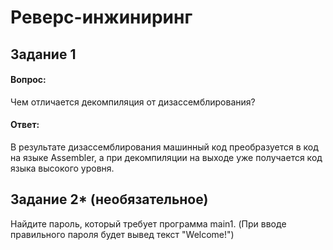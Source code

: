 # Реверс-инжиниринг
## Задание 1
#### Вопрос:
Чем отличается декомпиляция от дизассемблирования?
#### Ответ:
В результате дизассемблирования машинный код преобразуется в код на языке Assembler, а при декомпиляции на выходе уже получается код языка высокого уровня.
## Задание 2* (необязательное)
Найдите пароль, который требует программа main1. (При вводе правильного пароля будет вывед текст "Welcome!")